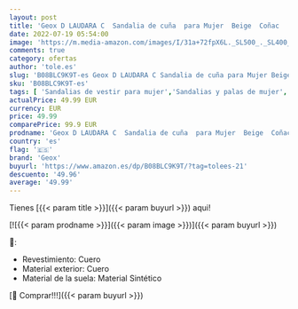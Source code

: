 ```yaml
---
layout: post
title: 'Geox D LAUDARA C  Sandalia de cuña  para Mujer  Beige  Coñac   36 EU'
date: 2022-07-19 05:54:00
image: 'https://m.media-amazon.com/images/I/31a+72fpX6L._SL500_._SL400_.jpg'
comments: true
category: ofertas
author: 'tole.es'
slug: 'B08BLC9K9T-es Geox D LAUDARA C Sandalia de cuña para Mujer Beige Coñac...'
sku: 'B08BLC9K9T-es'
tags: [ 'Sandalias de vestir para mujer','Sandalias y palas de mujer','Zapatos','Zapatos para mujer','Zapatos y complementos','geox','sandalia','🇪🇸', ]
actualPrice: 49.99 EUR
currency: EUR
price: 49.99
comparePrice: 99.9 EUR
prodname: 'Geox D LAUDARA C  Sandalia de cuña  para Mujer  Beige  Coñac   36 EU'
country: 'es'
flag: '🇪🇸'
brand: 'Geox'
buyurl: 'https://www.amazon.es/dp/B08BLC9K9T/?tag=tolees-21'
descuento: '49.96'
average: '49.99'
---
```


Tienes [{{< param title >}}]({{< param buyurl >}}) aqui!

[![{{< param prodname >}}]({{< param image >}})]({{< param buyurl >}})

🔎:

- Revestimiento: Cuero
- Material exterior: Cuero
- Material de la suela: Material Sintético

[🛒 Comprar!!!]({{< param buyurl >}})
